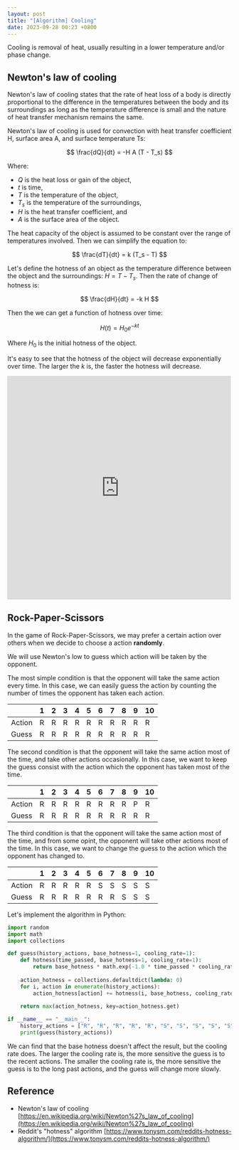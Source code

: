 ```yaml
---
layout: post
title: "[Algorithm] Cooling"
date: 2023-09-28 00:23 +0800
---
```

Cooling is removal of heat, usually resulting in a lower temperature and/or phase change.

## Newton's law of cooling

Newton's law of cooling states that the rate of heat loss of a body is directly proportional to the difference in the temperatures between the body and its surroundings as long as the temperature difference is small and the nature of heat transfer mechanism remains the same.

Newton's law of cooling is used for convection with heat transfer coefficient H, surface area A, and surface temperature Ts:

$$
\frac{dQ}{dt} = -H A (T - T_s)
$$

Where:
- $Q$ is the heat loss or gain of the object,
- $t$ is time,
- $T$ is the temperature of the object,
- $T_s$ is the temperature of the surroundings,
- $H$ is the heat transfer coefficient, and
- $A$ is the surface area of the object.

The heat capacity of the object is assumed to be constant over the range of temperatures involved. Then we can simplify the equation to:

$$
\frac{dT}{dt} = k (T_s - T)
$$

Let's define the hotness of an object as the temperature difference between the object and the surroundings: $H = T - T_s$. Then the rate of change of hotness is:

$$
\frac{dH}{dt} = -k H
$$

Then the we can get a function of hotness over time:

$$
H(t) = H_0 e^{-kt}
$$

Where $H_0$ is the initial hotness of the object.

It's easy to see that the hotness of the object will decrease exponentially over time. The larger the $k$ is, the faster the hotness will decrease.

<iframe src="https://www.desmos.com/calculator/jhznirkfzl?embed" width="500" height="500" style="border: 1px solid #ccc" frameborder=0></iframe>

## Rock-Paper-Scissors

In the game of Rock-Paper-Scissors, we may prefer a certain action over others when we decide to choose a action **randomly**.

We will use Newton's low to guess which action will be taken by the opponent.

The most simple condition is that the opponent will take the same action every time. In this case, we can easily guess the action by counting the number of times the opponent has taken each action.

|        | 1   | 2   | 3   | 4   | 5   | 6   | 7   | 8   | 9   | 10  |
| ------ | --- | --- | --- | --- | --- | --- | --- | --- | --- | --- |
| Action | R   | R   | R   | R   | R   | R   | R   | R   | R   | R   |
| Guess  | R   | R   | R   | R   | R   | R   | R   | R   | R   | R   |

The second condition is that the opponent will take the same action most of the time, and take other actions occasionally. In this case, we want to keep the guess consist with the action which the opponent has taken most of the time.

|        | 1   | 2   | 3   | 4   | 5   | 6   | 7   | 8   | 9   | 10  |
| ------ | --- | --- | --- | --- | --- | --- | --- | --- | --- | --- |
| Action | R   | R   | R   | R   | R   | R   | R   | R   | P   | R   |
| Guess  | R   | R   | R   | R   | R   | R   | R   | R   | R   | R   |

The third condition is that the opponent will take the same action most of the time, and from some opint, the opponent will take other actions most of the time. In this case, we want to change the guess to the action which the opponent has changed to.

|        | 1   | 2   | 3   | 4   | 5   | 6   | 7   | 8   | 9   | 10  |
| ------ | --- | --- | --- | --- | --- | --- | --- | --- | --- | --- |
| Action | R   | R   | R   | R   | R   | S   | S   | S   | S   | S   |
| Guess  | R   | R   | R   | R   | R   | R   | R   | S   | S   | S   |

Let's implement the algorithm in Python:

```python
import random
import math
import collections

def guess(history_actions, base_hotness=1, cooling_rate=1):
    def hotness(time_passed, base_hotness=1, cooling_rate=1):
        return base_hotness * math.exp(-1.0 * time_passed * cooling_rate)
    
    action_hotness = collections.defaultdict(lambda: 0)
    for i, action in enumerate(history_actions):
        action_hotness[action] += hotness(i, base_hotness, cooling_rate)
    
    return max(action_hotness, key=action_hotness.get)

if __name__ == "__main__":
    history_actions = ["R", "R", "R", "R", "R", "S", "S", "S", "S", "S"]
    print(guess(history_actions))
```

We can find that the base hotness doesn't affect the result, but the cooling rate does. The larger the cooling rate is, the more sensitive the guess is to the recent actions. The smaller the cooling rate is, the more sensitive the guess is to the long past actions, and the guess will change more slowly.

## Reference

- Newton's law of cooling [https://en.wikipedia.org/wiki/Newton%27s_law_of_cooling](https://en.wikipedia.org/wiki/Newton%27s_law_of_cooling)
- Reddit's "hotness" algorithm [https://www.tonysm.com/reddits-hotness-algorithm/](https://www.tonysm.com/reddits-hotness-algorithm/)